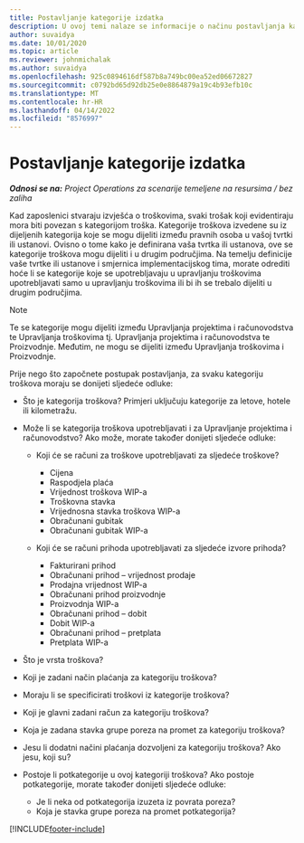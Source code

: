 ```yaml
---
title: Postavljanje kategorije izdatka
description: U ovoj temi nalaze se informacije o načinu postavljanja kategorije troškova i dijeljene kategorije za izvješća o troškovima.
author: suvaidya
ms.date: 10/01/2020
ms.topic: article
ms.reviewer: johnmichalak
ms.author: suvaidya
ms.openlocfilehash: 925c0894616df587b8a749bc00ea52ed06672827
ms.sourcegitcommit: c0792bd65d92db25e0e8864879a19c4b93efb10c
ms.translationtype: MT
ms.contentlocale: hr-HR
ms.lasthandoff: 04/14/2022
ms.locfileid: "8576997"
---
```

# <a name="set-up-expense-categories"></a>Postavljanje kategorije izdatka

_**Odnosi se na:** Project Operations za scenarije temeljene na resursima / bez zaliha_

Kad zaposlenici stvaraju izvješća o troškovima, svaki trošak koji evidentiraju mora biti povezan s kategorijom troška. Kategorije troškova izvedene su iz dijeljenih kategorija koje se mogu dijeliti između pravnih osoba u vašoj tvrtki ili ustanovi. Ovisno o tome kako je definirana vaša tvrtka ili ustanova, ove se kategorije troškova mogu dijeliti i u drugim područjima. Na temelju definicije vaše tvrtke ili ustanove i smjernica implementacijskog tima, morate odrediti hoće li se kategorije koje se upotrebljavaju u upravljanju troškovima upotrebljavati samo u upravljanju troškovima ili bi ih se trebalo dijeliti u drugim područjima.

> [!NOTE]
> Te se kategorije mogu dijeliti između Upravljanja projektima i računovodstva te Upravljanja troškovima tj. Upravljanja projektima i računovodstva te Proizvodnje. Međutim, ne mogu se dijeliti između Upravljanja troškovima i Proizvodnje.

Prije nego što započnete postupak postavljanja, za svaku kategoriju troškova moraju se donijeti sljedeće odluke:

- Što je kategorija troškova? Primjeri uključuju kategorije za letove, hotele ili kilometražu.
- Može li se kategorija troškova upotrebljavati i za Upravljanje projektima i računovodstvo? Ako može, morate također donijeti sljedeće odluke:

    - Koji će se računi za troškove upotrebljavati za sljedeće troškove?

        - Cijena
        - Raspodjela plaća
        - Vrijednost troškova WIP-a
        - Troškovna stavka
        - Vrijednosna stavka troškova WIP-a
        - Obračunani gubitak
        - Obračunani gubitak WIP-a

    - Koji će se računi prihoda upotrebljavati za sljedeće izvore prihoda?

        - Fakturirani prihod
        - Obračunani prihod – vrijednost prodaje
        - Prodajna vrijednost WIP-a
        - Obračunani prihod proizvodnje
        - Proizvodnja WIP-a
        - Obračunani prihod – dobit
        - Dobit WIP-a
        - Obračunani prihod – pretplata
        - Pretplata WIP-a

- Što je vrsta troškova?
- Koji je zadani način plaćanja za kategoriju troškova?
- Moraju li se specificirati troškovi iz kategorije troškova?
- Koji je glavni zadani račun za kategoriju troškova?
- Koja je zadana stavka grupe poreza na promet za kategoriju troškova?
- Jesu li dodatni načini plaćanja dozvoljeni za kategoriju troškova? Ako jesu, koji su?
- Postoje li potkategorije u ovoj kategoriji troškova? Ako postoje potkategorije, morate također donijeti sljedeće odluke:

    - Je li neka od potkategorija izuzeta iz povrata poreza?
    - Koja je stavka grupe poreza na promet potkategorija?


[!INCLUDE[footer-include](../includes/footer-banner.md)]